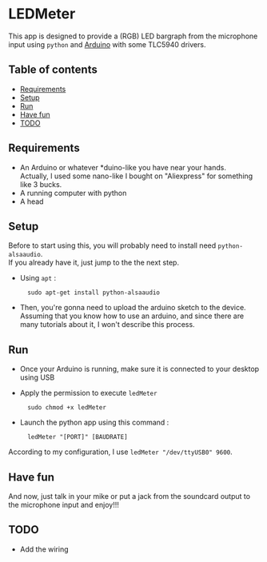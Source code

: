 # LEDMeter

This app is designed to provide a (RGB) LED bargraph from the microphone input using `python` and [Arduino](http://www.arduino.cc/) with some TLC5940 drivers.

## Table of contents

* [Requirements](#requirements)
* [Setup](#setup)
* [Run](#run)
* [Have fun](#have-fun)
* [TODO](#todo)

## Requirements

* An Arduino or whatever *duino-like you have near your hands.  
Actually, I used some nano-like I bought on "Aliexpress" for something like 3 bucks.
* A running computer with python
* A head

## Setup

Before to start using this, you will probably need to install need `python-alsaaudio`.  
If you already have it, just jump to the the next step.

* Using `apt` :

        sudo apt-get install python-alsaaudio

* Then, you're gonna need to upload the arduino sketch to the device.  
Assuming that you know how to use an arduino, and since there are many tutorials about it, I won't describe this process.

## Run

* Once your Arduino is running, make sure it is connected to your desktop using USB

* Apply the permission to execute `ledMeter`

        sudo chmod +x ledMeter

* Launch the python app using this command :

        ledMeter "[PORT]" [BAUDRATE]

According to my configuration, I use `ledMeter "/dev/ttyUSB0" 9600`.

## Have fun

And now, just talk in your mike or put a jack from the soundcard output to the microphone input and enjoy!!!

## TODO

* Add the wiring

